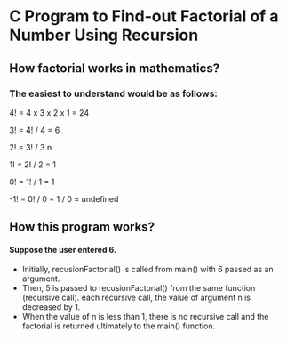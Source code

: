 # C Program to Find-out Factorial of a Number Using Recursion
## How factorial works in mathematics?

### The easiest to understand would be as follows:

4! = 4 x 3 x 2 x 1 = 24

3! = 4! / 4 = 6

2! = 3! / 3 n

1! = 2! / 2 = 1

0! = 1! / 1 = 1

-1! = 0! / 0 = 1 / 0 = undefined

## How this program works?

#### Suppose the user entered 6.

- Initially, recusionFactorial() is called from main() with 6 passed as an argument.
- Then, 5 is passed to recusionFactorial() from the same function (recursive call). each recursive call, the value of argument n is decreased by 1.
- When the value of n is less than 1, there is no recursive call and the factorial is returned ultimately to the main() function.
